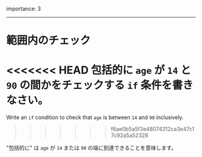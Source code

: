 importance: 3

---

# 範囲内のチェック

<<<<<<< HEAD
包括的に `age` が `14` と `90` の間かをチェックする `if` 条件を書きなさい。
=======
Write an `if` condition to check that `age` is between `14` and `90` inclusively.
>>>>>>> f6ae0b5a5f3e48074312ca3e47c17c92a5a52328

"包括的に" は `age` が `14` または `90` の端に到達できることを意味します。
